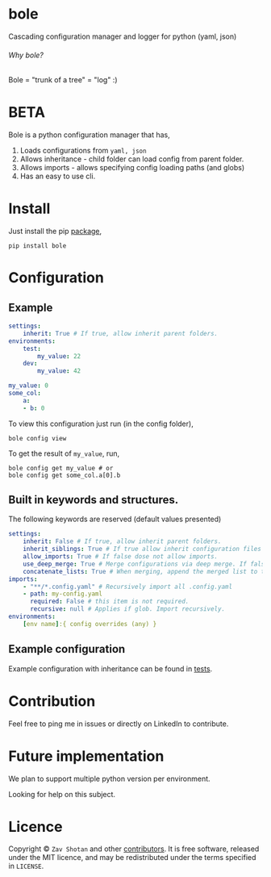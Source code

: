 # bole
Cascading configuration manager and logger for python (yaml, json)

###### Why bole?
Bole = "trunk of a tree" = "log" :)

# BETA

Bole is a python configuration manager that has,
1. Loads configurations from `yaml, json`
2. Allows inheritance - child folder can load config from parent folder.
3. Allows imports - allows specifying config loading paths (and globs)
4. Has an easy to use cli.

# Install

Just install the pip [package](https://pypi.org/project/bole/),

```shell
pip install bole
```

# Configuration

## Example

```yaml
settings:
    inherit: True # If true, allow inherit parent folders.
environments:
    test:
        my_value: 22
    dev: 
        my_value: 42

my_value: 0
some_col:
    a: 
    - b: 0
```

To view this configuration just run (in the config folder),
```shell
bole config view
```

To get the result of `my_value`, run,
```shell
bole config get my_value # or
bole config get some_col.a[0].b
```

## Built in keywords and structures.

The following keywords are reserved (default values presented)

```yaml
settings:
    inherit: False # If true, allow inherit parent folders.
    inherit_siblings: True # If true allow inherit configuration files in the same source directory.
    allow_imports: True # If false dose not allow imports.
    use_deep_merge: True # Merge configurations via deep merge. If false, Only root keys are merged (and overwritten)
    concatenate_lists: True # When merging, append the merged list to the current one.
imports:
    - "**/*.config.yaml" # Recursively import all .config.yaml
    - path: my-config.yaml
      required: False # this item is not required.
      recursive: null # Applies if glob. Import recursively.
environments:
    [env name]:{ config overrides (any) }

```

## Example configuration

Example configuration with inheritance can be found in [tests](tests/test_files/root).

# Contribution

Feel free to ping me in issues or directly on LinkedIn to contribute.

# Future implementation

We plan to support multiple python version per environment.

Looking for help on this subject.

# Licence

Copyright ©
`Zav Shotan` and other [contributors](graphs/contributors).
It is free software, released under the MIT licence, and may be redistributed under the terms specified in `LICENSE`.
